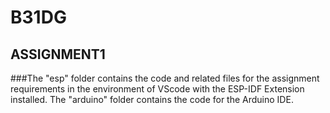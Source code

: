 # B31DG
## ASSIGNMENT1
###The "esp" folder contains the code and related files for the assignment requirements in the environment of VScode with the ESP-IDF Extension installed. The "arduino" folder contains the code for the Arduino IDE.
